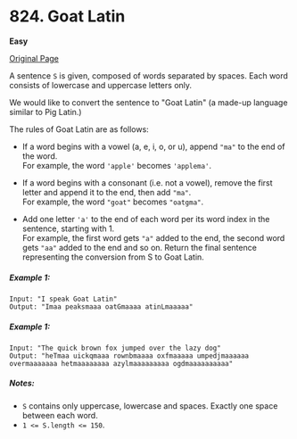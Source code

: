 # 824. Goat Latin

**Easy**

[Original Page](https://leetcode.com/problems/goat-latin/)

A sentence `S` is given, composed of words separated by spaces. Each word consists of lowercase and uppercase letters only.

We would like to convert the sentence to "Goat Latin" (a made-up language similar to Pig Latin.)

The rules of Goat Latin are as follows: 

- If a word begins with a vowel (a, e, i, o, or u), append `"ma"` to the end of the word.   
For example, the word `'apple'` becomes `'applema'`.
 
- If a word begins with a consonant (i.e. not a vowel), remove the first letter and append it to the end, then add `"ma"`.   
For example, the word `"goat"` becomes `"oatgma"`.
 
- Add one letter `'a'` to the end of each word per its word index in the sentence, starting with 1.   
For example, the first word gets `"a"` added to the end, the second word gets `"aa"` added to the end and so on.
Return the final sentence representing the conversion from S to Goat Latin. 

##### Example 1:
```
Input: "I speak Goat Latin"
Output: "Imaa peaksmaaa oatGmaaaa atinLmaaaaa"
```

##### Example 1:
```
Input: "The quick brown fox jumped over the lazy dog"
Output: "heTmaa uickqmaaa rownbmaaaa oxfmaaaaa umpedjmaaaaaa overmaaaaaaa hetmaaaaaaaa azylmaaaaaaaaa ogdmaaaaaaaaaa"
```

##### Notes:
- `S` contains only uppercase, lowercase and spaces. Exactly one space between each word.
- `1 <= S.length <= 150`.

